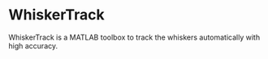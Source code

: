 # WhiskerTrack
WhiskerTrack is a MATLAB toolbox to track the whiskers automatically with high accuracy.

